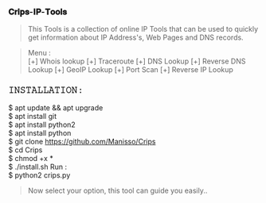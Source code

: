 ### 𝐂𝐫𝐢𝐩𝐬-𝐈𝐏-𝐓𝐨𝐨𝐥𝐬

> This Tools is a collection of online IP Tools that can be used to quickly get information about IP Address's, Web Pages and DNS records.  

> Menu :  
> [+] Whois lookup 
> [+] Traceroute 
> [+] DNS Lookup 
> [+] Reverse DNS Lookup 
> [+] GeoIP Lookup 
> [+] Port Scan 
> [+] Reverse IP Lookup  

### 𝙸𝙽𝚂𝚃𝙰𝙻𝙻𝙰𝚃𝙸𝙾𝙽 :  
$ apt update &amp;&amp; apt upgrade  
$ apt install git   
$ apt install python2  
$ apt install python  
$ git clone https://github.com/Manisso/Crips  
$ cd Crips  
$ chmod +x *  
$ ./install.sh  Run :  
$ python2 crips.py  

> Now select your option, this tool can guide you easily..
